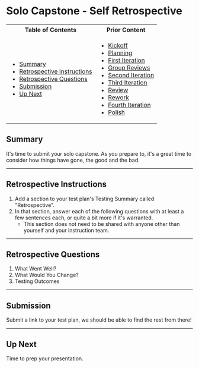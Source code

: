 # Solo Capstone - Self Retrospective

<table>
<tr>
<th> Table of Contents </th>
<th> Prior Content </th>
</tr>
<tr>
<td markdown="1">

- [Summary](#summary)
- [Retrospective Instructions](#retrospective-instructions)
- [Retrospective Questions](#retrospective-questions)
- [Submission](#submission)
- [Up Next](#up-next)

</td>
<td markdown="1">

- <a target="\_blank" href="../2.15/project3.01.html">Kickoff</a>
- <a target="\_blank" href="../2.15/project3.02.html">Planning</a>
- <a target="\_blank" href="../2.15/project3.03.html">First Iteration</a>
- <a target="\_blank" href="../2.16/project3.04.html">Group Reviews</a>
- <a target="\_blank" href="../2.16/project3.05.html">Second Iteration</a>
- <a target="\_blank" href="../2.17/project3.06.html">Third Iteration</a>
- <a target="\_blank" href="../2.18/project3.07.html">Review</a>
- <a target="\_blank" href="../2.18/project3.08.html">Rework</a>
- <a target="\_blank" href="../2.18/project3.09.html">Fourth Iteration</a>
- <a target="\_blank" href="../2.19/project3.10.html">Polish</a>

</td>
</tr>
</table>

## Summary

It's time to submit your solo capstone. As you prepare to, it's a great time to
consider how things have gone, the good and the bad.

---

## Retrospective Instructions

1. Add a section to your test plan's Testing Summary called "Retrospective".
1. In that section, answer each of the following questions with at least a few
   sentences each, or quite a bit more if it's warranted.
   - This section does not need to be shared with anyone other than yourself and
     your instruction team.

---

## Retrospective Questions

1.  What Went Well?
1.  What Would You Change?
1.  Testing Outcomes

---

## Submission

Submit a link to your test plan, we should be able to find the rest from there!

---

## Up Next

Time to prep your presentation.
